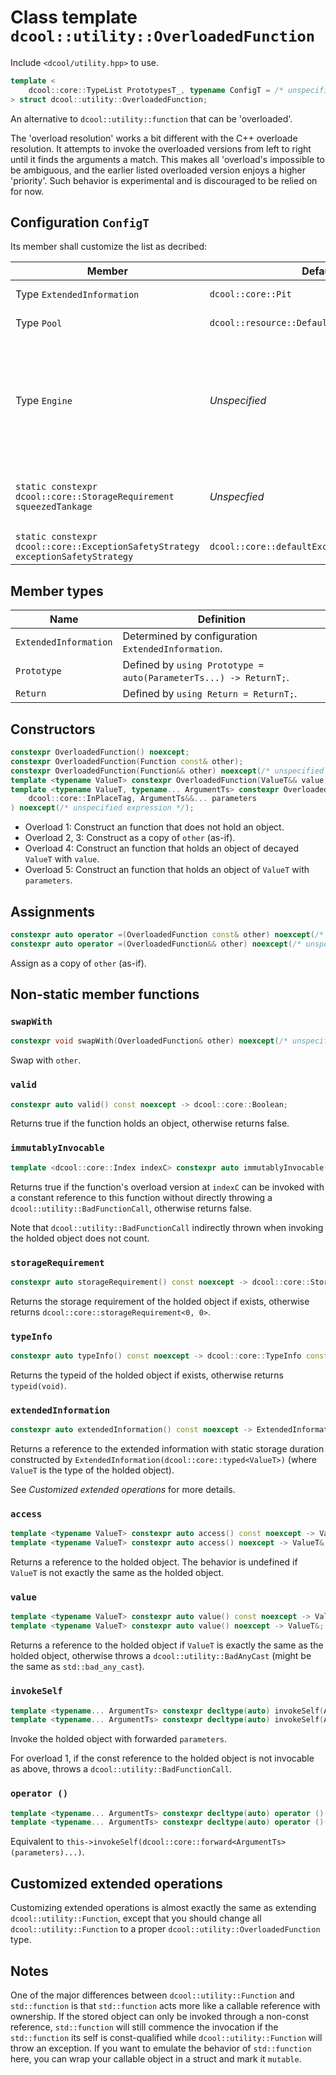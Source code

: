 # Class template `dcool::utility::OverloadedFunction`

Include `<dcool/utility.hpp>` to use.

```cpp
template <
	dcool::core::TypeList PrototypesT_, typename ConfigT = /* unspecified type */
> struct dcool::utility::OverloadedFunction;
```

An alternative to `dcool::utility::function` that can be 'overloaded'.

The 'overload resolution' works a bit different with the C++ overloade resolution. It attempts to invoke the overloaded versions from left to right until it finds the arguments a match. This makes all 'overload's impossible to be ambiguous, and the earlier listed overloaded version enjoys a higher 'priority'. Such behavior is experimental and is discouraged to be relied on for now.

## Configuration `ConfigT`

Its member shall customize the list as decribed:

| Member | Default | Behavior |
| - | - | - |
| Type `ExtendedInformation` | `dcool::core::Pit` | See *Customized extended operations* for more details. |
| Type `Pool` | `dcool::resource::DefaultPool` | The dynamic memory resource of function. |
| Type `Engine` | *Unspecified* | Provided `Engine engine`, `engine.pool()` shall evaluate to a reference to `Pool` for dynamic memory management, and `engine.extendedOpterationExecutor` shall evaluate to a reference to `ExtendedOpterationExecutor` for extended operations (See *Customized extended operations* for more details). |
| `static constexpr dcool::core::StorageRequirement squeezedTankage` | *Unspecfied* | If the item to be stored is storable in a statically allocated storage of `squeezedTankage`, implementation would attempt to avoid dynamic allocation. |
| `static constexpr dcool::core::ExceptionSafetyStrategy exceptionSafetyStrategy` | `dcool::core::defaultExceptionSafetyStrategy` | The default exception safety strategy of all operations. |

## Member types

| Name | Definition |
| - | - |
| `ExtendedInformation` | Determined by configuration `ExtendedInformation`. |
| `Prototype` | Defined by `using Prototype = auto(ParameterTs...) -> ReturnT;`. |
| `Return` | Defined by `using Return = ReturnT;`. |

## Constructors

```cpp
constexpr OverloadedFunction() noexcept;
constexpr OverloadedFunction(Function const& other);
constexpr OverloadedFunction(Function&& other) noexcept(/* unspecified expression */);
template <typename ValueT> constexpr OverloadedFunction(ValueT&& value) noexcept(/* unspecified expression */);
template <typename ValueT, typename... ArgumentTs> constexpr OverloadedFunction(
	dcool::core::InPlaceTag, ArgumentTs&&... parameters
) noexcept(/* unspecified expression */);
```

- Overload 1: Construct an function that does not hold an object.
- Overload 2, 3: Construct as a copy of `other` (as-if).
- Overload 4: Construct an function that holds an object of decayed `ValueT` with `value`.
- Overload 5: Construct an function that holds an object of `ValueT` with `parameters`.

## Assignments

```cpp
constexpr auto operator =(OverloadedFunction const& other) noexcept(/* unspecified expression */) -> OverloadedFunction&;
constexpr auto operator =(OverloadedFunction&& other) noexcept(/* unspecified expression */) -> OverloadedFunction&;
```

Assign as a copy of `other` (as-if).

## Non-static member functions

### `swapWith`

```cpp
constexpr void swapWith(OverloadedFunction& other) noexcept(/* unspecified expression */);
```

Swap with `other`.

### `valid`

```cpp
constexpr auto valid() const noexcept -> dcool::core::Boolean;
```

Returns true if the function holds an object, otherwise returns false.

### `immutablyInvocable`

```cpp
template <dcool::core::Index indexC> constexpr auto immutablyInvocable() const noexcept -> dcool::core::Boolean;
```

Returns true if the function's overload version at `indexC` can be invoked with a constant reference to this function without directly throwing a `dcool::utility::BadFunctionCall`, otherwise returns false.

Note that `dcool::utility::BadFunctionCall` indirectly thrown when invoking the holded object does not count.

### `storageRequirement`

```cpp
constexpr auto storageRequirement() const noexcept -> dcool::core::StorageRequirement;
```

Returns the storage requirement of the holded object if exists, otherwise returns `dcool::core::storageRequirement<0, 0>`.

### `typeInfo`

```cpp
constexpr auto typeInfo() const noexcept -> dcool::core::TypeInfo const&
```

Returns the typeid of the holded object if exists, otherwise returns `typeid(void)`.

### `extendedInformation`

```cpp
constexpr auto extendedInformation() const noexcept -> ExtendedInformation const&
```

Returns a reference to the extended information with static storage duration constructed by `ExtendedInformation(dcool::core::typed<ValueT>)` (where `ValueT` is the type of the holded object).

See *Customized extended operations* for more details.

### `access`

```cpp
template <typename ValueT> constexpr auto access() const noexcept -> ValueT const&;
template <typename ValueT> constexpr auto access() noexcept -> ValueT&;
```

Returns a reference to the holded object. The behavior is undefined if `ValueT` is not exactly the same as the holded object.

### `value`

```cpp
template <typename ValueT> constexpr auto value() const noexcept -> ValueT const&;
template <typename ValueT> constexpr auto value() noexcept -> ValueT&;
```

Returns a reference to the holded object if `ValueT` is exactly the same as the holded object, otherwise throws a `dcool::utility::BadAnyCast` (might be the same as `std::bad_any_cast`).

### `invokeSelf`

```cpp
template <typename... ArgumentTs> constexpr decltype(auto) invokeSelf(ArgumentTs&&... parameters) const;
template <typename... ArgumentTs> constexpr decltype(auto) invokeSelf(ArgumentTs&&... parameters);
```

Invoke the holded object with forwarded `parameters`.

For overload 1, if the const reference to the holded object is not invocable as above, throws a `dcool::utility::BadFunctionCall`.

### `operator ()`

```cpp
template <typename... ArgumentTs> constexpr decltype(auto) operator ()(ArgumentTs&&... parameters) const;
template <typename... ArgumentTs> constexpr decltype(auto) operator ()(ArgumentTs&&... parameters);
```

Equivalent to `this->invokeSelf(dcool::core::forward<ArgumentTs>(parameters)...)`.

## Customized extended operations

Customizing extended operations is almost exactly the same as extending `dcool::utility::Function`, except that you should change all `dcool::utility::Function` to a proper `dcool::utility::OverloadedFunction` type.

## Notes

One of the major differences between `dcool::utility::Function` and `std::function` is that `std::function` acts more like a callable reference with ownership. If the stored object can only be invoked through a non-const reference, `std::function` will still commence the invocation if the `std::function` its self is const-qualified while `dcool::utility::Function` will throw an exception. If you want to emulate the behavior of `std::function` here, you can wrap your callable object in a struct and mark it `mutable`.
